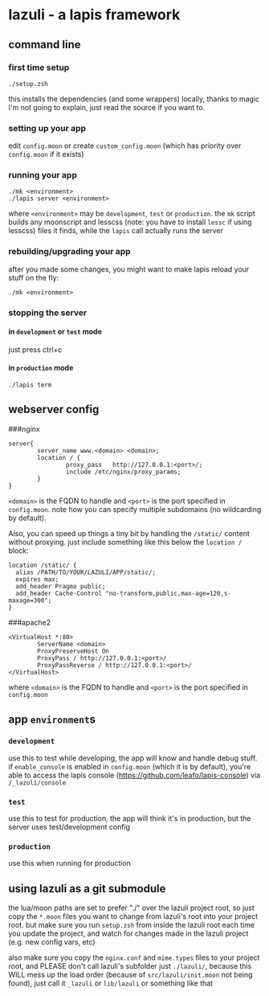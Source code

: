 # lazuli - a lapis framework
## command line
### first time setup

    ./setup.zsh

this installs the dependencies (and some wrappers) locally, thanks to magic I'm not going to explain, just read the source if you want to.

### setting up your app

edit `config.moon` or create `custom_config.moon` (which has priority over `config.moon` if it exists)

### running your app

    ./mk <environment>
    ./lapis server <environment>

where `<environment>` may be `development`, `test` or `production`.
the `mk` script builds any moonscript and lesscss (note: you have to install `lessc` if using lesscss) files it finds, while the `lapis` call actually runs the server

### rebuilding/upgrading your app

after you made some changes, you might want to make lapis reload your stuff on the fly:

    ./mk <environment>

### stopping the server

#### in `development` or `test` mode

just press ctrl+c

#### in `production` mode

    ./lapis term

## webserver config
###nginx

    server{
            server_name www.<domain> <domain>;
            location / {
                    proxy_pass   http://127.0.0.1:<port>/;
                    include /etc/nginx/proxy_params;
            }
    }

`<domain>` is the FQDN to handle and `<port>` is the port specified in `config.moon`.
note how you can specify multiple subdomains (no wildcarding by default).

Also, you can speed up things a tiny bit by handling the `/static/` content without proxying. just include something like this below the `location /` block:

    location /static/ {
      alias /PATH/TO/YOUR/LAZULI/APP/static/;
      expires max;
      add_header Pragma public;
      add_header Cache-Control "no-transform,public,max-age=120,s-maxage=300";
    }


###apache2

    <VirtualHost *:80>
            ServerName <domain>
            ProxyPreserveHost On
            ProxyPass / http://127.0.0.1:<port>/
            ProxyPassReverse / http://127.0.0.1:<port>/
    </VirtualHost>

where `<domain>` is the FQDN to handle and `<port>` is the port specified in `config.moon`


## app `environment`s
### `development`

use this to test while developing, the app will know and handle debug stuff.
if `enable_console` is enabled in `config.moon` (which it is by default), you're able to access the lapis console (https://github.com/leafo/lapis-console) via `/_lazuli/console`

### `test`

use this to test for production, the app will think it's in production, but the server uses test/development config

### `production`

use this when running for production

## using lazuli as a git submodule

the lua/moon paths are set to prefer "./" over the lazuli project root, so just copy the `*.moon` files you want to change from lazuli's root into your project root.
but make sure you run `setup.zsh` from inside the lazuli root each time you update the project, and watch for changes made in the lazuli project (e.g. new config vars, etc)

also make sure you copy the `nginx.conf` and `mime.types` files to your project root, and PLEASE don't call lazuli's subfolder just `./lazuli/`, because this WILL mess up the load order (because of `src/lazuli/init.moon` not being found), just call it `_lazuli` or `lib/lazuli` or something like that
